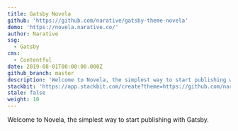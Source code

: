 ```yaml
---
title: Gatsby Novela
github: 'https://github.com/narative/gatsby-theme-novela'
demo: 'https://novela.narative.co/'
author: Narative
ssg:
  - Gatsby
cms:
  - Contentful
date: 2019-08-01T00:00:00.000Z
github_branch: master
description: 'Welcome to Novela, the simplest way to start publishing with Gatsby.'
stackbit: 'https://app.stackbit.com/create?theme=https://github.com/narative/gatsby-theme-novela&ssg=gatsby'
stale: false
weight: 10
---
```


Welcome to Novela, the simplest way to start publishing with Gatsby. 
